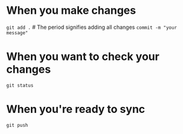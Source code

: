 # When you make changes
`git add .` # The period signifies adding all changes
`commit -m "your message"`

# When you want to check your changes
`git status`

# When you're ready to sync
`git push`